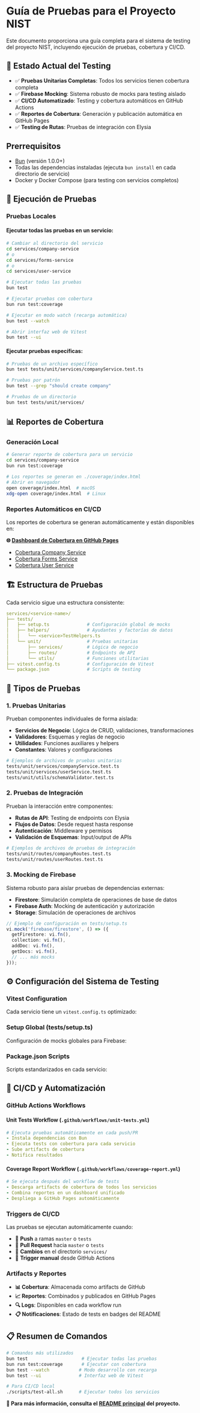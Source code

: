 # Guía de Pruebas para el Proyecto NIST

Este documento proporciona una guía completa para el sistema de testing del proyecto NIST, incluyendo ejecución de pruebas, cobertura y CI/CD.

## 🎯 **Estado Actual del Testing**

- ✅ **Pruebas Unitarias Completas**: Todos los servicios tienen cobertura completa
- ✅ **Firebase Mocking**: Sistema robusto de mocks para testing aislado
- ✅ **CI/CD Automatizado**: Testing y cobertura automáticos en GitHub Actions
- ✅ **Reportes de Cobertura**: Generación y publicación automática en GitHub Pages
- ✅ **Testing de Rutas**: Pruebas de integración con Elysia

## Prerrequisitos

- [Bun](https://bun.sh/) (versión 1.0.0+)
- Todas las dependencias instaladas (ejecuta `bun install` en cada directorio de servicio)
- Docker y Docker Compose (para testing con servicios completos)

## 🚀 **Ejecución de Pruebas**

### **Pruebas Locales**

#### **Ejecutar todas las pruebas en un servicio:**

```bash
# Cambiar al directorio del servicio
cd services/company-service
# o
cd services/forms-service  
# o
cd services/user-service

# Ejecutar todas las pruebas
bun test

# Ejecutar pruebas con cobertura
bun run test:coverage

# Ejecutar en modo watch (recarga automática)
bun test --watch

# Abrir interfaz web de Vitest
bun test --ui
```

#### **Ejecutar pruebas específicas:**

```bash
# Pruebas de un archivo específico
bun test tests/unit/services/companyService.test.ts

# Pruebas por patrón
bun test --grep "should create company"

# Pruebas de un directorio
bun test tests/unit/services/
```

## 📊 **Reportes de Cobertura**

### **Generación Local**

```bash
# Generar reporte de cobertura para un servicio
cd services/company-service
bun run test:coverage

# Los reportes se generan en ./coverage/index.html
# Abrir en navegador
open coverage/index.html  # macOS
xdg-open coverage/index.html  # Linux
```

### **Reportes Automáticos en CI/CD**

Los reportes de cobertura se generan automáticamente y están disponibles en:

**🌐 [Dashboard de Cobertura en GitHub Pages](https://postboxretinal.github.io/proyectoNIST/coverage/)**

- [Cobertura Company Service](https://postboxretinal.github.io/proyectoNIST/coverage/company-service/)
- [Cobertura Forms Service](https://postboxretinal.github.io/proyectoNIST/coverage/forms-service/)  
- [Cobertura User Service](https://postboxretinal.github.io/proyectoNIST/coverage/user-service/)

## 🏗️ **Estructura de Pruebas**

Cada servicio sigue una estructura consistente:

```yaml
services/<service-name>/
├── tests/
│   ├── setup.ts              # Configuración global de mocks
│   ├── helpers/              # Ayudantes y factorías de datos
│   │   └── <service>TestHelpers.ts
│   └── unit/                 # Pruebas unitarias
│       ├── services/         # Lógica de negocio
│       ├── routes/           # Endpoints de API
│       └── utils/            # Funciones utilitarias
├── vitest.config.ts          # Configuración de Vitest
└── package.json              # Scripts de testing
```

## 🧪 **Tipos de Pruebas**

### **1. Pruebas Unitarias**

Prueban componentes individuales de forma aislada:

- **Servicios de Negocio**: Lógica de CRUD, validaciones, transformaciones
- **Validadores**: Esquemas y reglas de negocio
- **Utilidades**: Funciones auxiliares y helpers
- **Constantes**: Valores y configuraciones

```bash
# Ejemplos de archivos de pruebas unitarias
tests/unit/services/companyService.test.ts
tests/unit/services/userService.test.ts
tests/unit/utils/schemaValidator.test.ts
```

### **2. Pruebas de Integración**

Prueban la interacción entre componentes:

- **Rutas de API**: Testing de endpoints con Elysia
- **Flujos de Datos**: Desde request hasta response
- **Autenticación**: Middleware y permisos
- **Validación de Esquemas**: Input/output de APIs

```bash
# Ejemplos de archivos de pruebas de integración
tests/unit/routes/companyRoutes.test.ts
tests/unit/routes/userRoutes.test.ts
```

### **3. Mocking de Firebase**

Sistema robusto para aislar pruebas de dependencias externas:

- **Firestore**: Simulación completa de operaciones de base de datos
- **Firebase Auth**: Mocking de autenticación y autorización
- **Storage**: Simulación de operaciones de archivos

```typescript
// Ejemplo de configuración en tests/setup.ts
vi.mock('firebase/firestore', () => ({
  getFirestore: vi.fn(),
  collection: vi.fn(),
  addDoc: vi.fn(),
  getDocs: vi.fn(),
  // ... más mocks
}));
```

## ⚙️ **Configuración del Sistema de Testing**

### **Vitest Configuration**

Cada servicio tiene un `vitest.config.ts` optimizado:

### **Setup Global (tests/setup.ts)**

Configuración de mocks globales para Firebase:

### **Package.json Scripts**

Scripts estandarizados en cada servicio:

## 🔄 **CI/CD y Automatización**

### **GitHub Actions Workflows**

#### **Unit Tests Workflow** (`.github/workflows/unit-tests.yml`)

```yaml
# Ejecuta pruebas automáticamente en cada push/PR
- Instala dependencias con Bun
- Ejecuta tests con cobertura para cada servicio
- Sube artifacts de cobertura
- Notifica resultados
```

#### **Coverage Report Workflow** (`.github/workflows/coverage-report.yml`)

```yaml
# Se ejecuta después del workflow de tests
- Descarga artifacts de cobertura de todos los servicios
- Combina reportes en un dashboard unificado
- Despliega a GitHub Pages automáticamente
```

### **Triggers de CI/CD**

Las pruebas se ejecutan automáticamente cuando:

- 🚀 **Push** a ramas `master` o `tests`
- 🔀 **Pull Request** hacia `master` o `tests`
- 📁 **Cambios** en el directorio `services/`
- 🔧 **Trigger manual** desde GitHub Actions

### **Artifacts y Reportes**

- **📊 Cobertura**: Almacenada como artifacts de GitHub
- **📈 Reportes**: Combinados y publicados en GitHub Pages
- **🔍 Logs**: Disponibles en cada workflow run
- **📋 Notificaciones**: Estado de tests en badges del README

## 📋 **Resumen de Comandos**

```bash
# Comandos más utilizados
bun test                    # Ejecutar todas las pruebas
bun run test:coverage       # Ejecutar con cobertura
bun test --watch           # Modo desarrollo con recarga
bun test --ui              # Interfaz web de Vitest

# Para CI/CD local
./scripts/test-all.sh      # Ejecutar todos los servicios
```

**🎯 Para más información, consulta el [README principal](./README.MD) del proyecto.**

